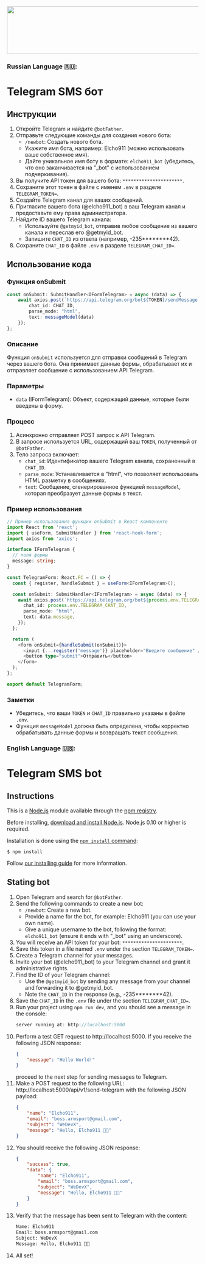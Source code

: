 <div align="center">
<!-- <img src="https://elcho911.netlify.app/Elkhan2003-icons/Front-end-DevX.gif"/> -->
<!-- <img src="https://elcho911.netlify.app/Elkhan2003-icons/madara.gif"/> -->
<!-- <img src="https://elcho911.netlify.app/Elkhan2003-icons/madara-v2.gif"/> -->
<img width="800px" height="125px" src="https://elcho911.netlify.app/Elkhan2003-icons/elcho.gif"/>
</div>

### Russian Language 🇷🇺:

# Telegram SMS бот

## Инструкции

1. Откройте Telegram и найдите `@botFather`.
2. Отправьте следующие команды для создания нового бота:
   - `/newbot`: Создать нового бота.
   - Укажите имя бота, например: Elcho911 (можно использовать ваше собственное имя).
   - Дайте уникальное имя боту в формате: `elcho911_bot` (убедитесь, что оно заканчивается на "\_bot" с использованием подчеркивания).
3. Вы получите API токен для вашего бота: `**********************`.
4. Сохраните этот токен в файле с именем `.env` в разделе `TELEGRAM_TOKEN=`.
5. Создайте Telegram канал для ваших сообщений.
6. Пригласите вашего бота (@elcho911_bot) в ваш Telegram канал и предоставьте ему права администратора.
7. Найдите ID вашего Telegram канала:
   - Используйте `@getmyid_bot`, отправив любое сообщение из вашего канала и переслав его @getmyid_bot.
   - Запишите `CHAT_ID` из ответа (например, -235**\*\*\*\***42).
8. Сохраните `CHAT_ID` в файле `.env` в разделе `TELEGRAM_CHAT_ID=`.

## Использование кода

### Функция onSubmit

```typescript
const onSubmit: SubmitHandler<IFormTelegram> = async (data) => {
	await axios.post(`https://api.telegram.org/bot${TOKEN}/sendMessage`, {
		chat_id: CHAT_ID,
		parse_mode: "html",
		text: messageModel(data)
	});
};
```

### Описание

Функция `onSubmit` используется для отправки сообщений в Telegram через вашего бота. Она принимает данные формы, обрабатывает их и отправляет сообщение с использованием API Telegram.

### Параметры

- `data` (IFormTelegram): Объект, содержащий данные, которые были введены в форму.

### Процесс

1. Асинхронно отправляет POST запрос к API Telegram.
2. В запросе используется URL, содержащий ваш `TOKEN`, полученный от `@botFather`.
3. Тело запроса включает:
   - `chat_id`: Идентификатор вашего Telegram канала, сохраненный в `CHAT_ID`.
   - `parse_mode`: Устанавливается в "html", что позволяет использовать HTML разметку в сообщениях.
   - `text`: Сообщение, сгенерированное функцией `messageModel`, которая преобразует данные формы в текст.

### Пример использования

```typescript
// Пример использования функции onSubmit в React компоненте
import React from 'react';
import { useForm, SubmitHandler } from 'react-hook-form';
import axios from 'axios';

interface IFormTelegram {
  // поля формы
  message: string;
}

const TelegramForm: React.FC = () => {
  const { register, handleSubmit } = useForm<IFormTelegram>();

  const onSubmit: SubmitHandler<IFormTelegram> = async (data) => {
    await axios.post(`https://api.telegram.org/bot${process.env.TELEGRAM_TOKEN}/sendMessage`, {
      chat_id: process.env.TELEGRAM_CHAT_ID,
      parse_mode: "html",
      text: data.message,
    });
  };

  return (
    <form onSubmit={handleSubmit(onSubmit)}>
      <input {...register('message')} placeholder="Введите сообщение" />
      <button type="submit">Отправить</button>
    </form>
  );
};

export default TelegramForm;
```

### Заметки

- Убедитесь, что ваши `TOKEN` и `CHAT_ID` правильно указаны в файле `.env`.
- Функция `messageModel` должна быть определена, чтобы корректно обрабатывать данные формы и возвращать текст сообщения.

### English Language 🇺🇸:

# Telegram SMS bot

## Instructions

This is a [Node.js](https://nodejs.org/en/) module available through the
[npm registry](https://www.npmjs.com/).

Before installing, [download and install Node.js](https://nodejs.org/en/download/).
Node.js 0.10 or higher is required.

Installation is done using the
[`npm install` command](https://docs.npmjs.com/getting-started/installing-npm-packages-locally):

```console
$ npm install
```

Follow [our installing guide](http://expressjs.com/en/starter/installing.html)
for more information.

## Stating bot

1. Open Telegram and search for `@botFather`.
2. Send the following commands to create a new bot:
   - `/newbot`: Create a new bot.
   - Provide a name for the bot, for example: Elcho911 (you can use your own name).
   - Give a unique username to the bot, following the format: `elcho911_bot` (ensure it ends with "\_bot" using an underscore).
3. You will receive an API token for your bot: `**********************`.
4. Save this token in a file named `.env` under the section `TELEGRAM_TOKEN=`.
5. Create a Telegram channel for your messages.
6. Invite your bot (@elcho911_bot) to your Telegram channel and grant it administrative rights.
7. Find the ID of your Telegram channel:
   - Use the `@getmyid_bot` by sending any message from your channel and forwarding it to @getmyid_bot.
   - Note the `CHAT_ID` in the response (e.g., -235**\*\*\*\***42).
8. Save the `CHAT_ID` in the `.env` file under the section `TELEGRAM_CHAT_ID=`.
9. Run your project using `npm run dev`, and you should see a message in the console:
   ```ts
   server running at: http://localhost:5000
   ```
10. Perform a test GET request to http://localhost:5000. If you receive the following JSON response:
    ```json
    {
    	"message": "Hello World!"
    }
    ```
    proceed to the next step for sending messages to Telegram.
11. Make a POST request to the following URL: http://localhost:5000/api/v1/send-telegram with the following JSON payload:
    ```json
    {
    	"name": "Elcho911",
    	"email": "boss.armsport@gmail.com",
    	"subject": "WeDevX",
    	"message": "Hello, Elcho911 👋🏻"
    }
    ```
12. You should receive the following JSON response:
    ```json
    {
    	"success": true,
    	"data": {
    		"name": "Elcho911",
    		"email": "boss.armsport@gmail.com",
    		"subject": "WeDevX",
    		"message": "Hello, Elcho911 👋🏻"
    	}
    }
    ```
13. Verify that the message has been sent to Telegram with the content:
    ```txt
    Name: Elcho911
    Email: boss.armsport@gmail.com
    Subject: WeDevX
    Message: Hello, Elcho911 👋🏻
    ```
14. All set!
